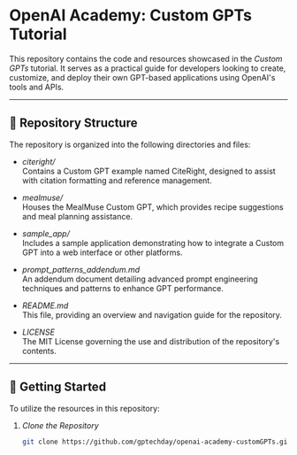 # OpenAI Academy: Custom GPTs Tutorial

This repository contains the code and resources showcased in the *Custom GPTs* tutorial. It serves as a practical guide for developers looking to create, customize, and deploy their own GPT-based applications using OpenAI's tools and APIs.

---

## 📁 Repository Structure

The repository is organized into the following directories and files:

- *citeright/*  
  Contains a Custom GPT example named CiteRight, designed to assist with citation formatting and reference management.

- *mealmuse/*  
  Houses the MealMuse Custom GPT, which provides recipe suggestions and meal planning assistance.

- *sample_app/*  
  Includes a sample application demonstrating how to integrate a Custom GPT into a web interface or other platforms.

- *prompt_patterns_addendum.md*  
  An addendum document detailing advanced prompt engineering techniques and patterns to enhance GPT performance.

- *README.md*  
  This file, providing an overview and navigation guide for the repository.

- *LICENSE*  
  The MIT License governing the use and distribution of the repository's contents.

---

## 🚀 Getting Started

To utilize the resources in this repository:

1. *Clone the Repository*
   ```bash
   git clone https://github.com/gptechday/openai-academy-customGPTs.git
